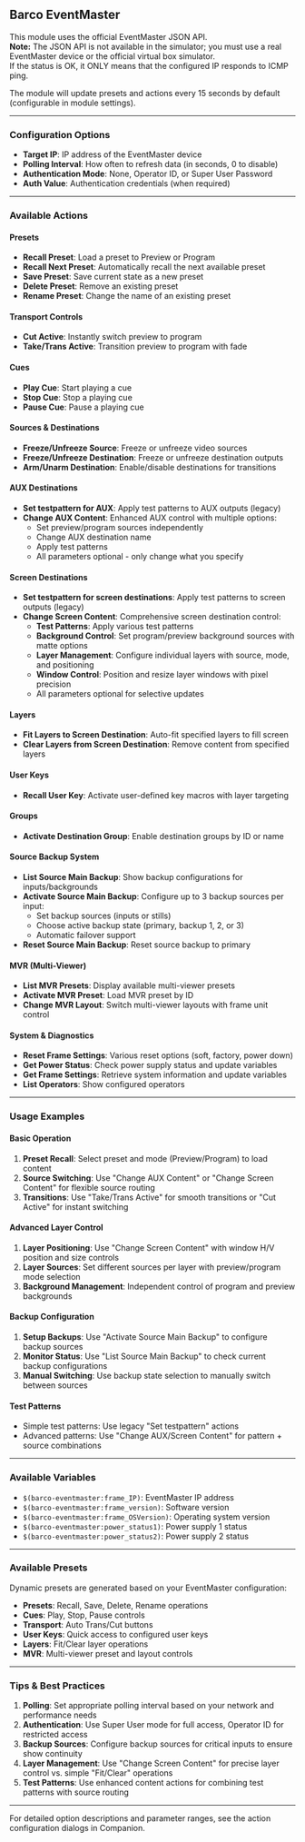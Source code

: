 ## Barco EventMaster

This module uses the official EventMaster JSON API.  
**Note:** The JSON API is not available in the simulator; you must use a real EventMaster device or the official virtual box simulator.  
If the status is OK, it ONLY means that the configured IP responds to ICMP ping.

The module will update presets and actions every 15 seconds by default (configurable in module settings).

---

### **Configuration Options**

- **Target IP**: IP address of the EventMaster device
- **Polling Interval**: How often to refresh data (in seconds, 0 to disable)
- **Authentication Mode**: None, Operator ID, or Super User Password
- **Auth Value**: Authentication credentials (when required)

---

### **Available Actions**

#### **Presets**
- **Recall Preset**: Load a preset to Preview or Program
- **Recall Next Preset**: Automatically recall the next available preset
- **Save Preset**: Save current state as a new preset
- **Delete Preset**: Remove an existing preset
- **Rename Preset**: Change the name of an existing preset

#### **Transport Controls**
- **Cut Active**: Instantly switch preview to program
- **Take/Trans Active**: Transition preview to program with fade

#### **Cues**
- **Play Cue**: Start playing a cue
- **Stop Cue**: Stop a playing cue  
- **Pause Cue**: Pause a playing cue

#### **Sources & Destinations**
- **Freeze/Unfreeze Source**: Freeze or unfreeze video sources
- **Freeze/Unfreeze Destination**: Freeze or unfreeze destination outputs
- **Arm/Unarm Destination**: Enable/disable destinations for transitions

#### **AUX Destinations**
- **Set testpattern for AUX**: Apply test patterns to AUX outputs (legacy)
- **Change AUX Content**: Enhanced AUX control with multiple options:
  - Set preview/program sources independently
  - Change AUX destination name
  - Apply test patterns
  - All parameters optional - only change what you specify

#### **Screen Destinations**
- **Set testpattern for screen destinations**: Apply test patterns to screen outputs (legacy)
- **Change Screen Content**: Comprehensive screen destination control:
  - **Test Patterns**: Apply various test patterns
  - **Background Control**: Set program/preview background sources with matte options
  - **Layer Management**: Configure individual layers with source, mode, and positioning
  - **Window Control**: Position and resize layer windows with pixel precision
  - All parameters optional for selective updates

#### **Layers**
- **Fit Layers to Screen Destination**: Auto-fit specified layers to fill screen
- **Clear Layers from Screen Destination**: Remove content from specified layers

#### **User Keys**
- **Recall User Key**: Activate user-defined key macros with layer targeting

#### **Groups**
- **Activate Destination Group**: Enable destination groups by ID or name

#### **Source Backup System**
- **List Source Main Backup**: Show backup configurations for inputs/backgrounds
- **Activate Source Main Backup**: Configure up to 3 backup sources per input:
  - Set backup sources (inputs or stills)
  - Choose active backup state (primary, backup 1, 2, or 3)
  - Automatic failover support
- **Reset Source Main Backup**: Reset source backup to primary

#### **MVR (Multi-Viewer)**
- **List MVR Presets**: Display available multi-viewer presets
- **Activate MVR Preset**: Load MVR preset by ID
- **Change MVR Layout**: Switch multi-viewer layouts with frame unit control

#### **System & Diagnostics**
- **Reset Frame Settings**: Various reset options (soft, factory, power down)
- **Get Power Status**: Check power supply status and update variables
- **Get Frame Settings**: Retrieve system information and update variables
- **List Operators**: Show configured operators

---

### **Usage Examples**

#### **Basic Operation**
1. **Preset Recall**: Select preset and mode (Preview/Program) to load content
2. **Source Switching**: Use "Change AUX Content" or "Change Screen Content" for flexible source routing
3. **Transitions**: Use "Take/Trans Active" for smooth transitions or "Cut Active" for instant switching

#### **Advanced Layer Control**
1. **Layer Positioning**: Use "Change Screen Content" with window H/V position and size controls
2. **Layer Sources**: Set different sources per layer with preview/program mode selection
3. **Background Management**: Independent control of program and preview backgrounds

#### **Backup Configuration**
1. **Setup Backups**: Use "Activate Source Main Backup" to configure backup sources
2. **Monitor Status**: Use "List Source Main Backup" to check current backup configurations
3. **Manual Switching**: Use backup state selection to manually switch between sources

#### **Test Patterns**
- Simple test patterns: Use legacy "Set testpattern" actions
- Advanced patterns: Use "Change AUX/Screen Content" for pattern + source combinations

---

### **Available Variables**

- `$(barco-eventmaster:frame_IP)`: EventMaster IP address
- `$(barco-eventmaster:frame_version)`: Software version
- `$(barco-eventmaster:frame_OSVersion)`: Operating system version  
- `$(barco-eventmaster:power_status1)`: Power supply 1 status
- `$(barco-eventmaster:power_status2)`: Power supply 2 status

---

### **Available Presets**

Dynamic presets are generated based on your EventMaster configuration:
- **Presets**: Recall, Save, Delete, Rename operations
- **Cues**: Play, Stop, Pause controls
- **Transport**: Auto Trans/Cut buttons
- **User Keys**: Quick access to configured user keys
- **Layers**: Fit/Clear layer operations
- **MVR**: Multi-viewer preset and layout controls

---

### **Tips & Best Practices**

1. **Polling**: Set appropriate polling interval based on your network and performance needs
2. **Authentication**: Use Super User mode for full access, Operator ID for restricted access
3. **Backup Sources**: Configure backup sources for critical inputs to ensure show continuity
4. **Layer Management**: Use "Change Screen Content" for precise layer control vs. simple "Fit/Clear" operations
5. **Test Patterns**: Use enhanced content actions for combining test patterns with source routing

---

For detailed option descriptions and parameter ranges, see the action configuration dialogs in Companion.